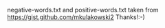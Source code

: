 negative-words.txt and positive-words.txt taken from https://gist.github.com/mkulakowski2 Thanks!:-)